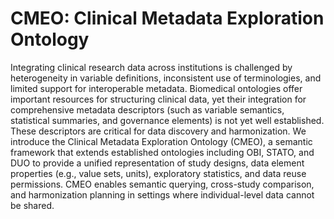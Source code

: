 # CMEO: Clinical Metadata Exploration Ontology
Integrating clinical research data across institutions is challenged by heterogeneity in variable definitions, inconsistent use of terminologies, and limited support for interoperable metadata. Biomedical ontologies offer important resources for structuring clinical data, yet their integration for comprehensive metadata descriptors (such as variable semantics, statistical summaries, and governance elements) is not yet well established. These descriptors are critical for data discovery and harmonization. We introduce the Clinical Metadata Exploration Ontology (CMEO), a semantic framework that extends established ontologies including OBI, STATO, and DUO to provide a unified representation of study designs, data element properties (e.g., value sets, units), exploratory statistics, and data reuse permissions. CMEO enables semantic querying, cross-study comparison, and harmonization planning in settings where individual-level data cannot be shared.
